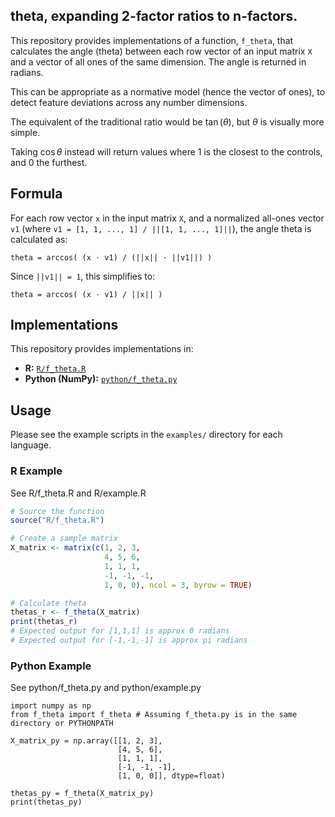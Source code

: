 ## theta, expanding 2-factor ratios to n-factors.

This repository provides implementations of a function, `f_theta`, that calculates the angle (theta) between each row vector of an input matrix `X` and a vector of all ones of the same dimension. The angle is returned in radians.

This can be appropriate as a normative model (hence the vector of ones), to detect feature deviations across any number dimensions.

The equivalent of the traditional ratio would be $\tan(\theta)$, but $\theta$ is visually more simple.

Taking $\cos{\theta}$ instead will return values where 1 is the closest to the controls, and 0 the furthest.

## Formula

For each row vector `x` in the input matrix `X`, and a normalized all-ones vector `v1` (where `v1 = [1, 1, ..., 1] / ||[1, 1, ..., 1]||`), the angle theta is calculated as:

`theta = arccos( (x ⋅ v1) / (||x|| ⋅ ||v1||) )`

Since `||v1|| = 1`, this simplifies to:

`theta = arccos( (x ⋅ v1) / ||x|| )`

## Implementations

This repository provides implementations in:

*   **R:** [`R/f_theta.R`](R/f_theta.R)
*   **Python (NumPy):** [`python/f_theta.py`](python/f_theta.py)

## Usage

Please see the example scripts in the `examples/` directory for each language.

### R Example
See R/f_theta.R and R/example.R

```R
# Source the function
source("R/f_theta.R")

# Create a sample matrix
X_matrix <- matrix(c(1, 2, 3,
                     4, 5, 6,
                     1, 1, 1,
                     -1, -1, -1,
                     1, 0, 0), ncol = 3, byrow = TRUE)

# Calculate theta
thetas_r <- f_theta(X_matrix)
print(thetas_r)
# Expected output for [1,1,1] is approx 0 radians
# Expected output for [-1,-1,-1] is approx pi radians
```

### Python Example
See python/f_theta.py and python/example.py
```
import numpy as np
from f_theta import f_theta # Assuming f_theta.py is in the same directory or PYTHONPATH

X_matrix_py = np.array([[1, 2, 3],
                        [4, 5, 6],
                        [1, 1, 1],
                        [-1, -1, -1],
                        [1, 0, 0]], dtype=float)

thetas_py = f_theta(X_matrix_py)
print(thetas_py)
```
